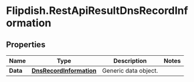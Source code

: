 # Flipdish.RestApiResultDnsRecordInformation

## Properties
Name | Type | Description | Notes
------------ | ------------- | ------------- | -------------
**Data** | [**DnsRecordInformation**](DnsRecordInformation.md) | Generic data object. | 



